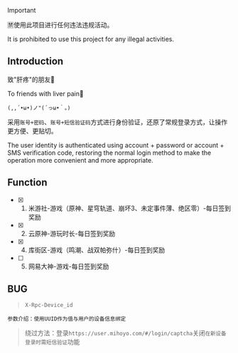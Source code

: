 > [!Important]
> 🈲使用此项目进行任何违法违规活动。
> 
> It is prohibited to use this project for any illegal activities.

## Introduction
致"肝疼"的朋友🍻

To friends with liver pain🍻

`(,,´•ω•)ノ"(´っω•｀。)`

采用`账号+密码`、`账号+短信验证码`方式进行身份验证，还原了常规登录方式，让操作更方便、更贴切。

The user identity is authenticated using account + password or account + SMS verification code, restoring the normal login method to make the operation more convenient and more appropriate.

## Function
- [x] 1. 米游社-游戏（原神、星穹轨道、崩坏3、未定事件薄、绝区零）-每日签到奖励
- [x] 2. 云原神-游玩时长-每日签到奖励 

- [x] 4. 库街区-游戏（鸣潮、战双帕弥什）-每日签到奖励
- [ ] 5. 网易大神-游戏-每日签到奖励
## BUG
> `X-Rpc-Device_id`
```
参数介绍：使用UUID作为值与用户的设备信息绑定
```
> 绕过方法：登录`https://user.mihoyo.com/#/login/captcha`关闭`在新设备登录时需短信验证`功能

<!-- 1736731062485 --> 
